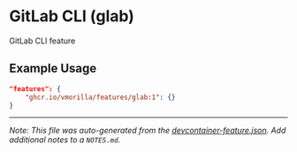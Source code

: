 
# GitLab CLI (glab)

GitLab CLI feature

## Example Usage

```json
"features": {
    "ghcr.io/vmorilla/features/glab:1": {}
}
```





---

_Note: This file was auto-generated from the [devcontainer-feature.json](https://github.com/vmorilla/features/blob/main/src/glab/devcontainer-feature.json).  Add additional notes to a `NOTES.md`._
